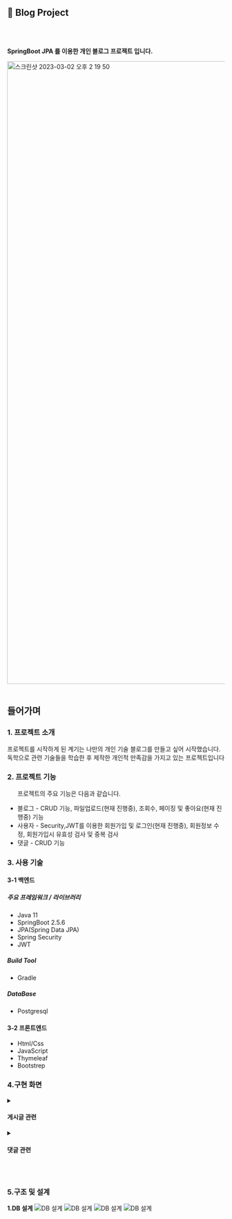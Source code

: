 <h2>📎 Blog Project</h2>
<br></br>
<p data-ke-size="size16"><b>SpringBoot JPA 를 이용한 개인 블로그 프로젝트 입니다.</b></p>
<img width="1440" alt="스크린샷 2023-03-02 오후 2 19 50" src="https://user-images.githubusercontent.com/90013740/222338450-858a36b3-7185-4d55-b617-3c860c000daf.png">
<br></br>
<h2>들어가며</h2>
<h3>1. 프로젝트 소개</h3>
<p>프로젝트를 시작하게 된 계기는 나만의 개인 기술 블로그를 만들고 싶어 시작했습니다.<br>
독학으로 관련 기술들을 학습한 후 제작한 개인적 만족감을 가지고 있는 프로젝트입니다 </p>
<h3>2. 프로젝트 기능</h3>
<ul><p>프로젝트의 주요 기능은 다음과 같습니다.</p>
  <li>블로그 - CRUD 기능, 파일업로드(현재 진행중), 조회수, 페이징 및 좋아요(현재 진행중) 기능</li>
  <li>사용자 - Security,JWT를 이용한 회원가입 및 로그인(현재 진행중), 회원정보 수정, 회원가입시 유효성 검사 및 중복 검사</li>
  <li>댓글 - CRUD 기능</li>
</ul>
<h3>3. 사용 기술</h3>
<h4>3-1 백엔드</h4>
  <h5><p>주요 프레임워크 / 라이브러리<p></h5>
  <ul>
    <li>Java 11</li>
    <li>SpringBoot 2.5.6</li>
    <li>JPA(Spring Data JPA)</li>
    <li>Spring Security</li>
    <li>JWT</li>
  </ul>
  <h5><p>Build Tool<p></h5>
  <ul>
    <li>Gradle</li>
  </ul>
  <h5><p>DataBase<p></h5>
  <ul>
    <li>Postgresql</li>
  </ul>
  <h4>3-2 프론트엔드</h4>
  <ul>
    <li>Html/Css</li>
    <li>JavaScript</li>
    <li>Thymeleaf</li>
    <li>Bootstrep</li>
  </ul>
  <h3>4.구현 화면</h3>
  <details>
  <summary><h4>게시글 관련</h4></summary>
    <div markdown="1">
      <strong>1. 게시글 전체 목록</strong>
      <img width="1575" alt="게시글 전체 목록" src="https://user-images.githubusercontent.com/90013740/222345919-d2a2025a-49a7-4037-80a3-2ba367bd8d62.png">
      <strong>2. 게시글 등록</strong>
      <img width="1605" alt="게시글 등록" src="https://user-images.githubusercontent.com/90013740/222346469-f563da18-bbf0-4256-8d95-4a324623cec7.png">
      <strong>3. 게시글 상세보기</strong>
      <img width="1508" alt="게시글 상세보기" src="https://user-images.githubusercontent.com/90013740/222346585-7aa36121-f60e-4753-bfd6-736bdbce83af.png">
      <strong>4. 게시글 수정</strong>
      <img width="1819" alt="게시글수정1" src="https://user-images.githubusercontent.com/90013740/222347972-96584e2b-ce41-475e-baaf-1b19696f65e3.png">
      <img width="1745" alt="게시글수정2" src="https://user-images.githubusercontent.com/90013740/222347987-44d08a21-370d-4275-af7e-e09c31f87c3c.png">
      <strong>5. 게시글 삭제</strong>
      <img width="1848" alt="게시글 삭제1" src="https://user-images.githubusercontent.com/90013740/222348205-95444f4c-c79b-4bcd-b409-e72d5302fe9f.png">
      <img width="1842" alt="게시글 삭제2" src="https://user-images.githubusercontent.com/90013740/222348226-a0fbde01-162e-48b6-bbed-123a4695eaa4.png">
  </div>
  </details>
  <details>
  <summary><h4>댓글 관련</h4></summary>
    <div markdown="1">
      <strong>1.댓글 등록</strong>
      <img width="1427" alt="댓글 등록" src="https://user-images.githubusercontent.com/90013740/222349311-1991afe6-b529-4d95-9e6f-ae4ddf611908.png">
      <img width="1508" alt="댓글 등록2" src="https://user-images.githubusercontent.com/90013740/222349335-f470cfff-19d5-4d8d-8a80-423e238f7e01.png">
      <strong>2.댓글 삭제</strong>
      <img width="1816" alt="댓글 삭제" src="https://user-images.githubusercontent.com/90013740/222349405-4c0d2110-8ff8-488e-8c23-0b38080c96e1.png">
      <img width="1827" alt="댓글 삭제2" src="https://user-images.githubusercontent.com/90013740/222349424-7ea9a10e-f763-4983-8c1f-d90b68248770.png">
      <strong>3.댓글 수정</strong>
      화면 
  </div>
  </details>
  <br></br>
  <h3>5.구조 및 설계</h3>
  <strong>1.DB 설계</strong>
  <img alt="DB 설계" src="https://user-images.githubusercontent.com/90013740/222351525-9434e7f1-9e9e-4226-a118-87baeab12ea6.png">
  <img alt="DB 설계" src="https://user-images.githubusercontent.com/90013740/222351785-baeac8f7-18a7-4cdd-b3b9-62d40ed1f6a2.png">
  <img alt="DB 설계" src="https://user-images.githubusercontent.com/90013740/222351896-01560b98-8cf1-40ff-9637-84c1c319d90a.png">
  <img alt="DB 설계" src="https://user-images.githubusercontent.com/90013740/222351944-7628693c-f0a3-4227-b211-baca3fcc4882.png">


